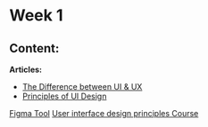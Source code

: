 # Week 1 

## Content:

 **Articles:**
- [The Difference between UI & UX](https://www.interaction-design.org/literature/article/ux-vs-ui-what-s-the-difference)
- [Principles of UI Design](https://uxplanet.org/7-key-principles-of-ui-design-fbf05f5805f)

[Figma Tool](https://learnux.io/course/figma)
[User interface design principles Course](https://www.edraak.org/en/programs/course/uidesign-v1/)

    


